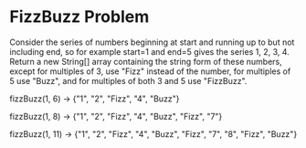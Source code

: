 # FizzBuzz Problem
Consider the series of numbers beginning at start and running up to but not including end,
so for example start=1 and end=5 gives the series 1, 2, 3, 4.
Return a new String[] array containing the string form of these numbers, except for multiples of 3,
use "Fizz" instead of the number, for multiples of 5 use "Buzz", and for multiples of both 3 and 5 use "FizzBuzz".

fizzBuzz(1, 6) → {"1", "2", "Fizz", "4", "Buzz"}

fizzBuzz(1, 8) → {"1", "2", "Fizz", "4", "Buzz", "Fizz", "7"}

fizzBuzz(1, 11) → {"1", "2", "Fizz", "4", "Buzz", "Fizz", "7", "8", "Fizz", "Buzz"}
